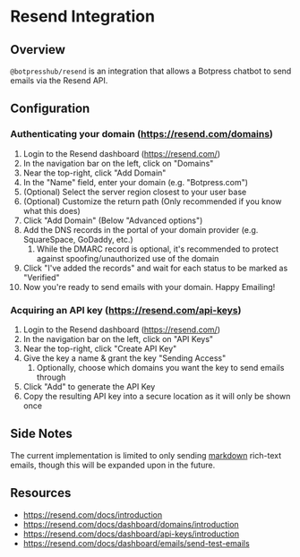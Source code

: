 # Resend Integration

## Overview

`@botpresshub/resend` is an integration that allows a Botpress chatbot to send emails via the Resend API.

## Configuration

### Authenticating your domain (https://resend.com/domains)

1. Login to the Resend dashboard (https://resend.com/)
2. In the navigation bar on the left, click on "Domains"
3. Near the top-right, click "Add Domain"
4. In the "Name" field, enter your domain (e.g. "Botpress.com")
5. (Optional) Select the server region closest to your user base
6. (Optional) Customize the return path (Only recommended if you know what this does)
7. Click "Add Domain" (Below "Advanced options")
8. Add the DNS records in the portal of your domain provider (e.g. SquareSpace, GoDaddy, etc.)
   1. While the DMARC record is optional, it's recommended to protect against spoofing/unauthorized use of the domain
9. Click "I've added the records" and wait for each status to be marked as "Verified"
10. Now you're ready to send emails with your domain. Happy Emailing!

### Acquiring an API key (https://resend.com/api-keys)

1. Login to the Resend dashboard (https://resend.com/)
2. In the navigation bar on the left, click on "API Keys"
3. Near the top-right, click "Create API Key"
4. Give the key a name & grant the key "Sending Access"
   1. Optionally, choose which domains you want the key to send emails through
5. Click "Add" to generate the API Key
6. Copy the resulting API key into a secure location as it will only be shown once

## Side Notes

The current implementation is limited to only sending [markdown](https://spec.commonmark.org/0.31.2/) rich-text emails, though this will be expanded upon in the future.

## Resources

- https://resend.com/docs/introduction
- https://resend.com/docs/dashboard/domains/introduction
- https://resend.com/docs/dashboard/api-keys/introduction
- https://resend.com/docs/dashboard/emails/send-test-emails
